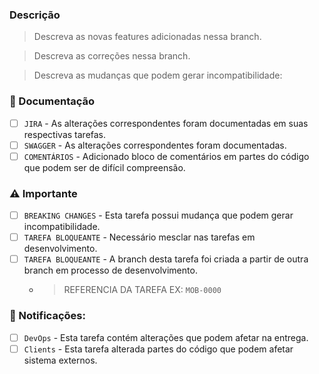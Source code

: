 ### Descrição

> Descreva as novas features adicionadas nessa branch.

> Descreva as correções nessa branch.

> Descreva as mudanças que podem gerar incompatibilidade:

### 📝 Documentação

- [ ] `JIRA` - As alterações correspondentes foram documentadas em suas respectivas tarefas.
- [ ] `SWAGGER` - As alterações correspondentes foram documentadas.
- [ ] `COMENTÁRIOS` - Adicionado bloco de comentários em partes do código que podem ser de difícil compreensão.

### ⚠️ Importante

- [ ] `BREAKING CHANGES` - Esta tarefa possui mudança que podem gerar incompatibilidade.
- [ ] `TAREFA BLOQUEANTE` - Necessário mesclar nas tarefas em desenvolvimento.
- [ ] `TAREFA BLOQUEANTE` - A branch desta tarefa foi criada a partir de outra branch em processo de desenvolvimento.
  - > REFERENCIA DA TAREFA EX: `MOB-0000`

### 🔔 Notificações:

- [ ] `DevOps` - Esta tarefa contém alterações que podem afetar na entrega.
- [ ] `Clients` - Esta tarefa alterada partes do código que podem afetar sistema externos.

